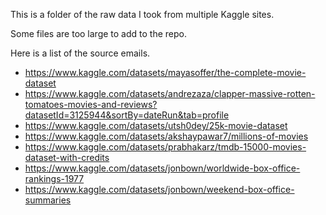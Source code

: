 This is a folder of the raw data I took from multiple Kaggle sites. 

Some files are too large to add to the repo.

Here is a list of the source emails. 
- https://www.kaggle.com/datasets/mayasoffer/the-complete-movie-dataset
- https://www.kaggle.com/datasets/andrezaza/clapper-massive-rotten-tomatoes-movies-and-reviews?datasetId=3125944&sortBy=dateRun&tab=profile
- https://www.kaggle.com/datasets/utsh0dey/25k-movie-dataset
- https://www.kaggle.com/datasets/akshaypawar7/millions-of-movies
- https://www.kaggle.com/datasets/prabhakarz/tmdb-15000-movies-dataset-with-credits
- https://www.kaggle.com/datasets/jonbown/worldwide-box-office-rankings-1977
- https://www.kaggle.com/datasets/jonbown/weekend-box-office-summaries
